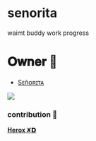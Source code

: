 # senorita
waimt buddy work progress 

# 𝐎𝐰𝐧𝐞𝐫 👑

- [Sᴇñᴏʀɪᴛᴀ](t.me/senorita_xd)


<p align="left">
  <img src="https://te.legra.ph/file/dfd4f0ecb919699f46956.jpg">
</p>









### contribution 💖

[𝐇𝐞𝐫𝐨𝐱 ✘𝗗](https://t.me/herox_xd)
